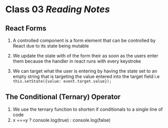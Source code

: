 # Class 03 *Reading Notes*

## React Forms

1. A controlled component is a form element that can be controlled by React due to its state being mutable

2. We update the state with of the form their as soon as the users enter them because the handler in react runs with every keystroke

3. We can target what the user is entering by having the state set to an empty string that is targeting the value entered into the target field i.e `this.setState({value: event.target.value});`

## The Conditional (Ternary) Operator

1. We use the ternary function to shorten if conditionals to a single line of code
2. x ===y ? console.log(true) : console.log(false)